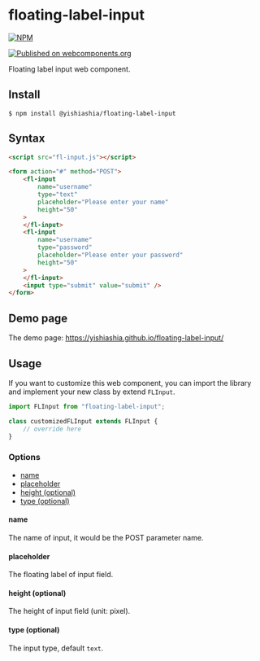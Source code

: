 # floating-label-input
[![NPM](https://nodei.co/npm/@yishiashia/floating-label-input.png?mini=true)](https://www.npmjs.com/package/@yishiashia/floating-label-input)

[![Published on webcomponents.org](https://img.shields.io/badge/webcomponents.org-published-blue.svg)](https://www.webcomponents.org/element/@yishiashia/floating-label-input)


Floating label input web component.



## Install

    $ npm install @yishiashia/floating-label-input

## Syntax

```html
<script src="fl-input.js"></script>

<form action="#" method="POST">
    <fl-input
        name="username"
        type="text"
        placeholder="Please enter your name"
        height="50"
    >
    </fl-input>
    <fl-input
        name="username"
        type="password"
        placeholder="Please enter your password"
        height="50"
    >
    </fl-input>
    <input type="submit" value="submit" />
</form>
```

## Demo page
The demo page: https://yishiashia.github.io/floating-label-input/
## Usage

If you want to customize this web component, you can import the library and 
implement your new class by extend `FLInput`.

```js
import FLInput from "floating-label-input";

class customizedFLInput extends FLInput {
    // override here
}

```

### Options
- [name](#name)
- [placeholder](#placeholder)
- [height (optional)](#height-optional)
- [type (optional)](#type-optional)

#### name

The name of input, it would be the POST parameter name.

#### placeholder

The floating label of input field.

#### height (optional)

The height of input field (unit: pixel).

#### type (optional)

The input type, default `text`.
